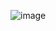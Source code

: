 ![image](https://github.com/swayamshreenanda20/react-info-page/assets/118578089/82ac46f7-2a2c-421b-9177-68b3bef5238f)
